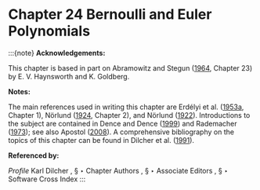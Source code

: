 # Chapter 24 Bernoulli and Euler Polynomials

:::{note}
**Acknowledgements:**

This chapter is based in part on Abramowitz and Stegun ([1964](./bib/index.html#bib24 "Handbook of Mathematical Functions with Formulas, Graphs, and Mathematical Tables"), Chapter 23) by E. V. Haynsworth and K. Goldberg.

**Notes:**

The main references used in writing this chapter are Erdélyi et al. ([1953a](./bib/E.html#bib751 "Higher Transcendental Functions. Vol. I"), Chapter 1), Nörlund ([1924](./bib/N.html#bib1730 "Vorlesungen über Differenzenrechnung"), Chapter 2), and Nörlund ([1922](./bib/N.html#bib1729 "Mémoire sur les polynomes de Bernoulli")). Introductions to the subject are contained in Dence and Dence ([1999](./bib/D.html#bib650 "Elements of the Theory of Numbers")) and Rademacher ([1973](./bib/R.html#bib1917 "Topics in Analytic Number Theory")); see also Apostol ([2008](./bib/index.html#bib125 "A primer on Bernoulli numbers and polynomials")). A comprehensive bibliography on the topics of this chapter can be found in Dilcher et al. ([1991](./bib/D.html#bib664 "Bernoulli Numbers. Bibliography (1713–1990)")).

**Referenced by:**

*Profile* Karl Dilcher , § ‣ Chapter Authors , § ‣ Associate Editors , § ‣ Software Cross Index
:::
